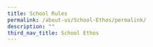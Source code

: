 ```yaml
---
title: School Rules
permalink: /about-us/School-Ethos/permalink/
description: ""
third_nav_title: School Ethos
---
```

